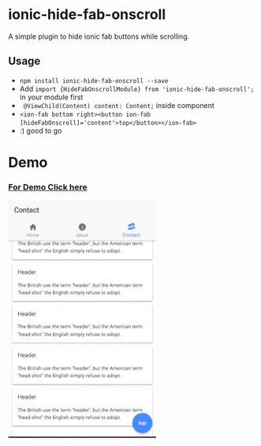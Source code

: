 # ionic-hide-fab-onscroll 
A simple plugin to hide ionic fab buttons while scrolling. 


## Usage
 * `npm install ionic-hide-fab-onscroll --save`
 * Add `import {HideFabOnscrollModule} from 'ionic-hide-fab-onscroll';` in your module first
 * ` @ViewChild(Content) content: Content;` inside component
 * `<ion-fab bottom right><button ion-fab [hideFabOnscroll]='content'>top</button></ion-fab>` 
 * :) good to go
# Demo
### [For Demo Click here](https://stackblitz.com/edit/ionic-hide-fab-onscroll-demo)

![Plugin preview](https://raw.githubusercontent.com/keephacking/ionic-hide-fab-onscroll/master/demo/demo.gif)
